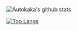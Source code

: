 <!--
**Autokaka/Autokaka** is a ✨ _special_ ✨ repository because its `README.md` (this file) appears on your GitHub profile.

Here are some ideas to get you started:

- 🔭 I’m currently working on ...
- 🌱 I’m currently learning ...
- 👯 I’m looking to collaborate on ...
- 🤔 I’m looking for help with ...
- 💬 Ask me about ...
- 📫 How to reach me: ...
- 😄 Pronouns: ...
- ⚡ Fun fact: ...
-->

![Autokaka's github stats](https://github-readme-stats.vercel.app/api?username=Autokaka&show_icons=true&count_private=true)

[![Top Langs](https://github-readme-stats.vercel.app/api/top-langs/?username=Autokaka&hide=HTML&layout=compact)](https://github.com/anuraghazra/github-readme-stats)

